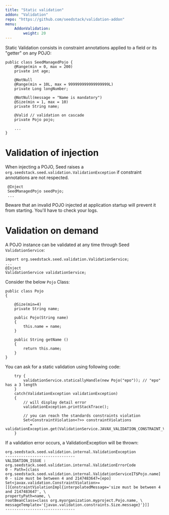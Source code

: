 ```yaml
---
title: "Static validation"
addon: "Validation"
repo: "https://github.com/seedstack/validation-addon"
menu:
    AddonValidation:
        weight: 20
---
```


Static Validation consists in constraint annotations applied to a field or its "getter" on any POJO:

    public class SeedManagedPojo {
	    @Range(min = 0, max = 200)
    	private int age;

    	@NotNull
    	@Range(min = 10L, max = 999999999999999999L)
    	private Long longNumber;
    
    	@NotNull(message = "Name is mandatory")
    	@Size(min = 1, max = 10)
    	private String name;

        @Valid // validation on cascade
        private Pojo pojo;

        ...
    }

# Validation of injection

When injecting a POJO, Seed raises a `org.seedstack.seed.validation.ValidationException` if constraint annotations are not respected.
     
     @Inject
     SeedManagedPojo seedPojo;
     ...

Beware that an invalid POJO injected at application startup will prevent it from starting. You'll have to check your logs.

# Validation on demand

A POJO instance can be validated at any time through Seed `ValidationService`:

	import org.seedstack.seed.validation.ValidationService;
    ...
    @Inject
	ValidationService validationService; 


Consider the below `Pojo` Class:

	public class Pojo
	{
		
		@Size(min=4)
		private String name;
		
		public Pojo(String name)
		{
			this.name = name;
		}
		
		public String getName ()
		{
			return this.name;
		}
	}


You can ask for a static validation using following code:

		try {
			validationService.staticallyHandle(new Pojo("epo")); // "epo" has a 3 length
		}
		catch(ValidationException validationException)
		{
			// will display detail error
            validationException.printStackTrace(); 

            // you can reach the standards constraints violation
            Set<ConstraintViolation<?>> constraintViolations 
			   = validationException.get(ValidationService.JAVAX_VALIDATION_CONSTRAINT_VIOLATIONS);
		}

If a validation error occurs, a ValidationException will be thrown:

    org.seedstack.seed.validation.internal.ValidationException
	-------------------------------
	VALIDATION_ISSUE : org.seedstack.seed.validation.internal.ValidationErrorCode
	0 - Path=[class org.seedstack.seed.validation.internal.ValidationServiceIT$Pojo.name]
	0 - size must be between 4 and 2147483647=[epo]
	Set<javax.validation.ConstraintViolation>=[[ConstraintViolationImpl{interpolatedMessage='size must be between 4 and 2147483647', \
    propertyPath=name, \ 
    rootBeanClass=class org.myorganization.myproject.Pojo.name, \
    messageTemplate='{javax.validation.constraints.Size.message}'}]]
	-------------------------------
